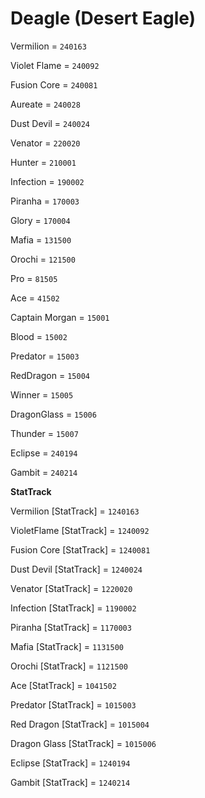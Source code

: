 # Deagle (Desert Eagle)


Vermilion = `240163`

Violet Flame = `240092`

Fusion Core = `240081`

Aureate = `240028`

Dust Devil = `240024`

Venator = `220020`

Hunter = `210001`

Infection = `190002`

Piranha = `170003`

Glory = `170004`

Mafia = `131500`

Orochi = `121500`

Pro = `81505`

Ace = `41502`

Captain Morgan = `15001`

Blood = `15002`

Predator = `15003`

RedDragon = `15004`

Winner = `15005`

DragonGlass = `15006`

Thunder = `15007`

Eclipse = `240194`

Gambit = `240214`

**StatTrack**


Vermilion [StatTrack] = `1240163`

VioletFlame [StatTrack] = `1240092`

Fusion Core [StatTrack] = `1240081`

Dust Devil [StatTrack] = `1240024`

Venator [StatTrack] = `1220020`

Infection [StatTrack] = `1190002`

Piranha [StatTrack] = `1170003`

Mafia [StatTrack] = `1131500`

Orochi [StatTrack] = `1121500`

Ace [StatTrack] = `1041502`

Predator [StatTrack] = `1015003`

Red Dragon [StatTrack] = `1015004`

Dragon Glass [StatTrack] = `1015006`

Eclipse [StatTrack] = `1240194`

Gambit [StatTrack] = `1240214`